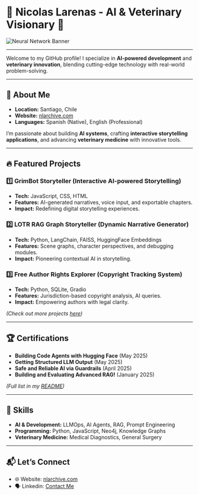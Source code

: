 # 🚀 Nicolas Larenas - AI & Veterinary Visionary 🌌  
![Neural Network Banner](assets/Neural-Networks.gif) 

---

Welcome to my GitHub profile! I specialize in **AI-powered development** and **veterinary innovation**, blending cutting-edge technology with real-world problem-solving.  

---

## 🧠 About Me  

- **Location:** Santiago, Chile  
- **Website:** [nlarchive.com](https://nlarchive.com)  
- **Languages:** Spanish (Native), English (Professional)  

I’m passionate about building **AI systems**, crafting **interactive storytelling applications**, and advancing **veterinary medicine** with innovative tools.  

---

## 🔥 Featured Projects  

### 1️⃣ **GrimBot Storyteller (Interactive AI-powered Storytelling)**  
- **Tech:** JavaScript, CSS, HTML  
- **Features:** AI-generated narratives, voice input, and exportable chapters.  
- **Impact:** Redefining digital storytelling experiences.

### 2️⃣ **LOTR RAG Graph Storyteller (Dynamic Narrative Generator)**  
- **Tech:** Python, LangChain, FAISS, HuggingFace Embeddings  
- **Features:** Scene graphs, character perspectives, and debugging modules.  
- **Impact:** Pioneering contextual AI in storytelling.

### 3️⃣ **Free Author Rights Explorer (Copyright Tracking System)**  
- **Tech:** Python, SQLite, Gradio  
- **Features:** Jurisdiction-based copyright analysis, AI queries.  
- **Impact:** Empowering authors with legal clarity.  

*(Check out more projects [here](https://github.com/NLarchive?tab=repositories))*  

---

## 🏆 Certifications  

- **Building Code Agents with Hugging Face** (May 2025)  
- **Getting Structured LLM Output** (May 2025)  
- **Safe and Reliable AI via Guardrails** (April 2025)  
- **Building and Evaluating Advanced RAG!** (January 2025)  

*(Full list in my [README](https://www.linkedin.com/in/nicolas-larenas/))*  

---

## 🌟 Skills  

- **AI & Development:** LLMOps, AI Agents, RAG, Prompt Engineering  
- **Programming:** Python, JavaScript, Neo4j, Knowledge Graphs  
- **Veterinary Medicine:** Medical Diagnostics, General Surgery  

---

## 📬 Let’s Connect  

- 🌐 Website: [nlarchive.com](https://nlarchive.com)  
- 🗣️ Linkedin: [Contact Me](https://www.linkedin.com/in/nicolas-larenas/)  
